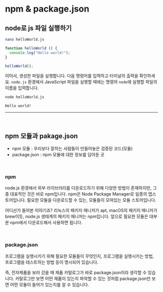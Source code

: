 # npm & package.json

## node로 js 파일 실행하기
``` bash
nano helloWorld.js
```

``` js
function helloWorld () {
  console.log("Hello world!");
}

helloWorld();
```

이어서, 생성한 파일을 실행합니다. 다음 명령어를 입력하고 터미널의 출력을 확인하세요. ```node.js``` 환경에서 JavaScript 파일을 실행할 때에는 명령어 ```node```에 실행할 파일의 이름을 입력합니다.

``` bash
node helloWorld.js
```

```Hello world!```

---

</br>

## npm 모듈과 pakage.json
- npm 모듈 : 우리보다 잘하는 사람들이 만들어놓은 검증된 코드(모듈)  
- package.json : npm 모듈에 대한 정보를 담아둔 곳 

</br>

### npm
node.js 환경에서 외부 라이브러리를 다운로드하기 위해 다양한 방법이 존재하지만, 그중 대표적인 것은 바로 npm입니다. npm은 Node Package Manager로 일종의 앱스토어입니다. 필요한 모듈을 다운로드할 수 있는, 모듈들이 모여있는 모듈 스토어입니다.

어디선가 들어본 이야기죠? 리눅스의 패키지 매니저가 apt, macOS의 패키지 매니저가 brew이듯, node.js 생태계의 패키지 매니저는 npm입니다. 앞으로 필요한 모듈은 대부분 npm에서 다운로드해서 사용하면 됩니다.

</br>

### package.json
프로그램을 실행시키기 위해 필요한 모듈들이 무엇인지, 프로그램을 실행시키는 방법, 프로그램을 테스트하는 방법 등이 명시되어 있습니다.  

즉, 전자제품을 보러 갔을 때 제품 카탈로그가 바로 package.json이라 생각할 수 있습니다. 카탈로그만 보면 어떤 제품이 있는지 파악할 수 있는 것처럼 package.json만 보면 어떤 모듈이 들어가 있는지를 알 수 있습니다.